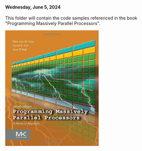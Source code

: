 #### Wednesday, June 5, 2024

This folder will contain the code samples referenced in the book "Programming Massively Parallel Processors".


<img src="../images/ProgrammingMassivelyParallelProcessors.jpg" alt="3D Rank Formula" width="300">